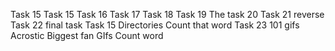 Task 15
Task 15
Task 16
Task 17
Task 18
Task 19
The task 20
Task 21 reverse
Task 22 final task
Task 15
Directories
Count that word
Task 23
101 gifs
Acrostic
Biggest fan
GIfs
Count word
